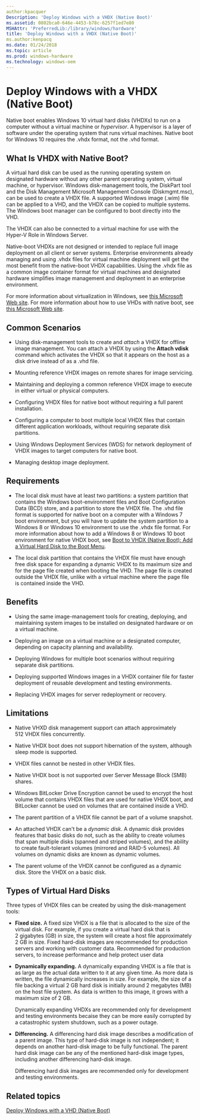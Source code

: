 ```yaml
---
author:kpacquer
Description: 'Deploy Windows with a VHDX (Native Boot)'
ms.assetid: 0802bca0-646e-4453-b78c-6257f1ed7e80
MSHAttr: 'PreferredLib:/library/windows/hardware'
title: 'Deploy Windows with a VHDX (Native Boot)'
ms.author:kenpacq
ms.date: 01/24/2018
ms.topic: article
ms.prod: windows-hardware
ms.technology: windows-oem
---
```


# Deploy Windows with a VHDX (Native Boot)

Native boot enables Windows 10 virtual hard disks (VHDXs) to run on a computer without a virtual machine or *hypervisor*. A hypervisor is a layer of software under the operating system that runs virtual machines. Native boot for Windows 10 requires the .vhdx format, not the .vhd format.

## <span id="BKMK_whatIsVHD"></span><span id="bkmk_whatisvhd"></span><span id="BKMK_WHATISVHD"></span>What Is VHDX with Native Boot?


A virtual hard disk can be used as the running operating system on designated hardware without any other parent operating system, virtual machine, or hypervisor. Windows disk-management tools, the DiskPart tool and the Disk Management Microsoft Management Console (Diskmgmt.msc), can be used to create a VHDX file. A supported Windows image (.wim) file can be applied to a VHD, and the VHDX can be copied to multiple systems. The Windows boot manager can be configured to boot directly into the VHD.

The VHDX can also be connected to a virtual machine for use with the Hyper-V Role in Windows Server.

Native-boot VHDXs are not designed or intended to replace full image deployment on all client or server systems. Enterprise environments already managing and using .vhdx files for virtual machine deployment will get the most benefit from the native-boot VHDX capabilities. Using the .vhdx file as a common image container format for virtual machines and designated hardware simplifies image management and deployment in an enterprise environment.

For more information about virtualization in Windows, see [this Microsoft Web site](http://go.microsoft.com/fwlink/?LinkId=142055). For more information about how to use VHDs with native boot, see [this Microsoft Web site](http://go.microsoft.com/fwlink/?LinkId=142054).

## <span id="BKMK_commonScenarios"></span><span id="bkmk_commonscenarios"></span><span id="BKMK_COMMONSCENARIOS"></span>Common Scenarios

-   Using disk-management tools to create and *attach* a VHDX for offline image management. You can attach a VHDX by using the **Attach vdisk** command which activates the VHDX so that it appears on the host as a disk drive instead of as a .vhd file.

-   Mounting reference VHDX images on remote shares for image servicing.

-   Maintaining and deploying a common reference VHDX image to execute in either virtual or physical computers.

-   Configuring VHDX files for native boot without requiring a full parent installation.

-   Configuring a computer to boot multiple local VHDX files that contain different application workloads, without requiring separate disk partitions.

-   Using Windows Deployment Services (WDS) for network deployment of VHDX images to target computers for native boot.

-   Managing desktop image deployment.


## <span id="BKMK_requirements"></span><span id="bkmk_requirements"></span><span id="BKMK_REQUIREMENTS"></span>Requirements

-   The local disk must have at least two partitions: a system partition that contains the Windows boot-environment files and Boot Configuration Data (BCD) store, and a partition to store the VHDX file. The .vhd file format is supported for native boot on a computer with a Windows 7 boot environment, but you will have to update the system partition to a Windows 8 or Windows 10 environment to use the .vhdx file format. For more information about how to add a Windows 8 or Windows 10 boot environment for native VHDX boot, see [Boot to VHDX (Native Boot): Add a Virtual Hard Disk to the Boot Menu](boot-to-vhd--native-boot--add-a-virtual-hard-disk-to-the-boot-menu.md).

-   The local disk partition that contains the VHDX file must have enough free disk space for expanding a dynamic VHDX to its maximum size and for the page file created when booting the VHD. The page file is created outside the VHDX file, unlike with a virtual machine where the page file is contained inside the VHD.

## <span id="BKMK_benefits"></span><span id="bkmk_benefits"></span><span id="BKMK_BENEFITS"></span>Benefits

-   Using the same image-management tools for creating, deploying, and maintaining system images to be installed on designated hardware or on a virtual machine.

-   Deploying an image on a virtual machine or a designated computer, depending on capacity planning and availability.

-   Deploying Windows for multiple boot scenarios without requiring separate disk partitions.

-   Deploying supported Windows images in a VHDX container file for faster deployment of reusable development and testing environments.

-   Replacing VHDX images for server redeployment or recovery.

## <span id="BKMK_limitations"></span><span id="bkmk_limitations"></span><span id="BKMK_LIMITATIONS"></span>Limitations

-   Native VHXD disk management support can attach approximately 512 VHDX files concurrently.

-   Native VHDX boot does not support hibernation of the system, although sleep mode is supported.

-   VHDX files cannot be nested in other VHDX files.

-   Native VHDX boot is not supported over Server Message Block (SMB) shares.

-   Windows BitLocker Drive Encryption cannot be used to encrypt the host volume that contains VHDX files that are used for native VHDX boot, and BitLocker cannot be used on volumes that are contained inside a VHD.

-   The parent partition of a VHDX file cannot be part of a volume snapshot.

-   An attached VHDX can't be a *dynamic disk*. A dynamic disk provides features that basic disks do not, such as the ability to create volumes that span multiple disks (spanned and striped volumes), and the ability to create fault-tolerant volumes (mirrored and RAID-5 volumes). All volumes on dynamic disks are known as dynamic volumes.

-   The parent volume of the VHDX cannot be configured as a dynamic disk. Store the VHDX on a basic disk.

## <span id="BKMK_typesOfVHDs"></span><span id="bkmk_typesofvhds"></span><span id="BKMK_TYPESOFVHDS"></span>Types of Virtual Hard Disks


Three types of VHDX files can be created by using the disk-management tools:

-   **Fixed size.** A fixed size VHDX is a file that is allocated to the size of the virtual disk. For example, if you create a virtual hard disk that is 2 gigabytes (GB) in size, the system will create a host file approximately 2 GB in size. Fixed hard-disk images are recommended for production servers and working with customer data. Recommended for production servers, to increase performance and help protect user data


-   **Dynamically expanding.** A dynamically expanding VHDX is a file that is as large as the actual data written to it at any given time. As more data is written, the file dynamically increases in size. For example, the size of a file backing a virtual 2 GB hard disk is initially around 2 megabytes (MB) on the host file system. As data is written to this image, it grows with a maximum size of 2 GB.

    Dynamically expanding VHDXs are recommended only for development and testing environments becaise they can be more easily corrupted by a catastrophic system shutdown, such as a power outage.

-   **Differencing.** A differencing hard disk image describes a modification of a parent image. This type of hard-disk image is not independent; it depends on another hard-disk image to be fully functional. The parent hard disk image can be any of the mentioned hard-disk image types, including another differencing hard-disk image.

    Differencing hard disk images are recommended only for development and testing environments.

## <span id="related_topics"></span>Related topics


[Deploy Windows with a VHD (Native Boot)](boot-to-vhd--native-boot--add-a-virtual-hard-disk-to-the-boot-menu.md)



 

 






